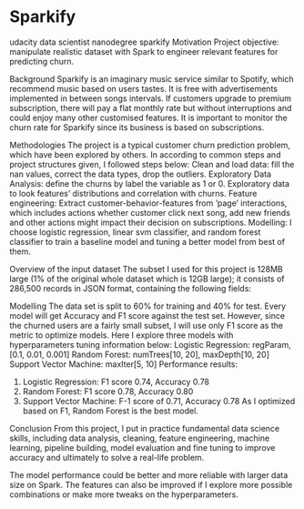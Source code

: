 # Sparkify
udacity data scientist nanodegree sparkify 
Motivation
Project objective: manipulate realistic dataset with Spark to engineer relevant features for predicting churn. 

Background
Sparkify is an imaginary music service similar to Spotify, which recommend music based on users tastes. It is free with advertisements implemented in between songs intervals. If customers upgrade to premium subscription, there will pay a flat monthly rate but without interruptions and could enjoy many other customised features. It is important to monitor the churn rate for Sparkify since its business is based on subscriptions. 

Methodologies
The project is a typical customer churn prediction problem, which have been explored by others. In according to common steps and project structures given, I followed steps below:
Clean and load data: fill the nan values, correct the data types, drop the outliers.
Exploratory Data Analysis: define the churns by label the variable as 1 or 0. Exploratory data to look features’ distributions and correlation with churns.
Feature engineering: Extract customer-behavior-features from ‘page’ interactions, which includes actions whether customer click next song, add new friends and other actions might impact their decision on subscriptions. 
Modelling: I choose logistic regression, linear svm classifier, and random forest classifier to train a baseline model and tuning a better model from best of them. 

Overview of the input dataset 
The subset I used for this project is 128MB large (1% of the original whole dataset which is 12GB large); it consists of 286,500 records in JSON format, containing the following fields:

Modelling 
The data set is split to 60% for training and 40% for test. Every model will get Accuracy and F1 score against the test set. However, since the churned users are a fairly small subset, I will use only F1 score as the metric to optimize models.
Here I explore three models with hyperparameters tuning information below:
Logistic Regression: regParam, [0.1, 0.01, 0.001]
Random Forest: numTrees[10, 20], maxDepth[10, 20]
Support Vector Machine: maxIter[5, 10]
Performance results:
1. Logistic Regression: F1 score 0.74, Accuracy 0.78
2. Random Forest: F1 score 0.78, Accuracy 0.80
3. Support Vector Machine: F-1 score of 0.71, Accuracy 0.78
As I optimized based on F1, Random Forest is the best model.


Conclusion
From this project, I put in practice fundamental data science skills, including data analysis, cleaning, feature engineering, machine learning, pipeline building, model evaluation and fine tuning to improve accuracy and ultimately to solve a real-life problem. 

The model performance could be better and more reliable with larger data size on Spark. The features can also be improved if I explore more possible combinations or make more tweaks on the hyperparameters.


